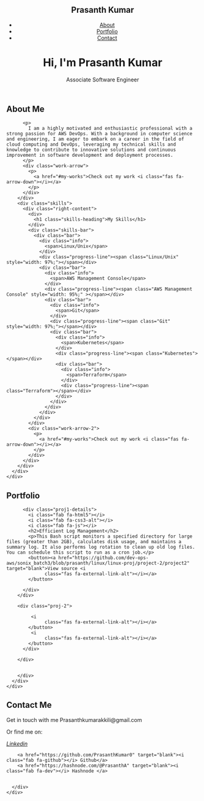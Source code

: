 <html lang="en">

<head>
  <meta charset="UTF-8" />
  <meta http-equiv="X-UA-Compatible" content="IE=edge" />
  <meta name="viewport" content="width=device-width, initial-scale=1.0" />
  <title>Portfolio Code</title>
  <link rel="stylesheet" type="text/css" href="css.css">
  <link rel="stylesheet" href="style.css" />
  <script src="https://kit.fontawesome.com/66aa7c98b3.js" crossorigin="anonymous"></script>
  <script src="https://code.jquery.com/jquery-3.6.0.min.js"
    integrity="sha256-/xUj+3OJU5yExlq6GSYGSHk7tPXikynS7ogEvDej/m4=" crossorigin="anonymous"></script>
</head>

<body>
  <header class="header">
    <nav class="navbar">
      <div class="navbar-container container">
        <div>
          <h1 class="navbar-brand">Prasanth Kumar</h1>
        </div>
        <ul class="menu-items">
          <li><a href="#about">About</a></li>
          <li><a href="#my-works">Portfolio</a></li>
          <li><a href="#contact-me">Contact</a></li>
        </ul>
      </div>
    </nav>
    <div class="home-content" id="home-page">
      <div class="name">
        <h1>Hi, I'm Prasanth Kumar</h1>
        <p>Associate Software Engineer</p>
      </div>
      <div class="angle-down-icon">
        <a href="#about"><i class="fas fa-angle-down"></i></a>
      </div>
    </div>
  </header>
  <section class="about-me" id="about">
    <div class="container">
      <div class="about-content">
        <div class="left-content">
          <div>
            <h1 class="about-heading">About Me</h1>
          </div>
         
          <p>
            I am a highly motivated and enthusiastic professional with a strong passion for AWS DevOps. With a background in computer science and engineering, I am eager to embark on a career in the field of cloud computing and DevOps, leveraging my technical skills and knowledge to contribute to innovative solutions and continuous improvement in software development and deployment processes.
          </p>
          <div class="work-arrow">
            <p>
              <a href="#my-works">Check out my work <i class="fas fa-arrow-down"></i></a>
            </p>
          </div>
        </div>
        <div class="skills">
          <div class="right-content">
            <div>
              <h1 class="skills-heading">My Skills</h1>
            </div>
            <div class="skills-bar">
              <div class="bar">
                <div class="info">
                  <span>Linux/Unix</span>
                </div>
                <div class="progress-line"><span class="Linux/Unix" style="width: 97%;"></span></div>
                <div class="bar">
                  <div class="info">
                    <span>AWS Management Console</span>
                  </div>
                  <div class="progress-line"><span class="AWS Management Console" style="width: 95%;" ></span></div>
                  <div class="bar">
                    <div class="info">
                      <span>Git</span>
                    </div>
                    <div class="progress-line"><span class="Git" style="width: 97%;"></span></div>
                    <div class="bar">
                      <div class="info">
                        <span>Kubernetes</span>
                      </div>
                      <div class="progress-line"><span class="Kubernetes"></span></div>
                      <div class="bar">
                        <div class="info">
                          <span>Terraform</span>
                        </div>
                        <div class="progress-line"><span class="Terraform"></span></div>
                      </div>
                    </div>
                  </div>
                </div>
              </div>
            </div>
            <div class="work-arrow-2">
              <p>
                <a href="#my-works">Check out my work <i class="fas fa-arrow-down"></i></a>
              </p>
            </div>
          </div>
        </div>
      </div>
    </div>
  </section>
  <section id="my-works">
    <div class="portfolio">
      <div class="proj-heading">
        <h1>Portfolio</h1>
      </div>
      <div class="portfolio-content container">
        <div class="proj-1">
        
          <div class="proj1-details">
            <i class="fab fa-html5"></i>
            <i class="fab fa-css3-alt"></i>
            <i class="fab fa-js"></i>
            <h2>Efficient Log Management</h2>
            <p>This Bash script monitors a specified directory for large files (greater than 2GB), calculates disk usage, and maintains a summary log. It also performs log rotation to clean up old log files. You can schedule this script to run as a cron job.</p>
            <button><a href="https://github.com/dev-ops-aws/sonix_batch3/blob/prasanth/linux/linux-proj/project-2/project2" target="blank">View source <i
                  class="fas fa-external-link-alt"></i></a>
            </button>
           
          </div>
        </div>

        <div class="proj-2">
          
  <div class="proj2-details">
    <i class="fab fa-html5"></i>
    <i class="fab fa-css3-alt"></i>
    
           
             <i
                  class="fas fa-external-link-alt"></i></a>
            </button>
             <i
                  class="fas fa-external-link-alt"></i></a>
            </button>
          </div>

        </div>
        
          
        </div>
      </div>
    </div>
  </section>
  <div class="contact" id="contact-me">
    <div class="container">
      <div class="contact-content">
        <h2>Contact Me</h2>
        <p class="mail">
          Get in touch with me <i class="fas fa-arrow-right"></i> Prasanthkumarakkili@gmail.com
        </p>
        <p class="links">Or find me on:</p>
        <a href="https://www.linkedin.com/in/prasanth-kumar-1a3593289/" target="blank"><i class="fab fa-linkedin">
            Linkedin</i></a>
     
        <a href="https://github.com/PrasanthKumar0" target="blank"><i class="fab fa-github"></i> Github</a>
        <a href="https://hashnode.com/@PrasanthA" target="blank"><i class="fab fa-dev"></i> Hashnode </a>
       
       
      </div>
    </div>
  </div>
 
</body>

</html>
